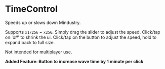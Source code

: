 # TimeControl
Speeds up or slows down Mindustry.   

Supports `x1/256` ~ `x256`. Simply drag the slider to adjust the speed.
Click/tap on 'x#' to shrink the ui. Click/tap on the button to adjust the speed, hold to expand back to full size.

Not intended for multiplayer use.


**Added Feature: Button to increase wave time by 1 minute per click**
